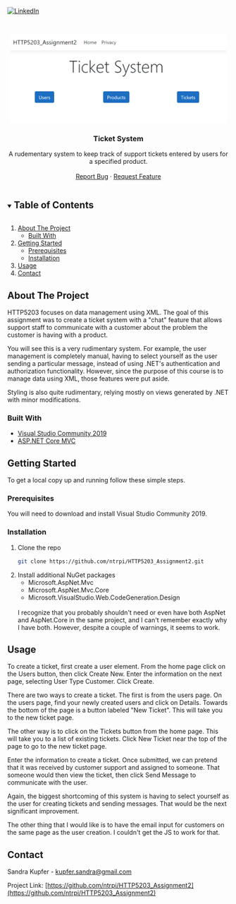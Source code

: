 <!--
*** Thanks for checking out the Best-README-Template. If you have a suggestion
*** that would make this better, please fork the repo and create a pull request
*** or simply open an issue with the tag "enhancement".
*** Thanks again! Now go create something AMAZING! :D
***
***
***
*** To avoid retyping too much info. Do a search and replace for the following:
*** ntrpi, HTTP5203_Assignment2, twitter_handle, kupfer.sandra@gmail.com, Ticket System, A rudementary system to keep track of support tickets entered by users for a specified product.
-->



<!-- PROJECT SHIELDS -->
<!--
*** I'm using markdown "reference style" links for readability.
*** Reference links are enclosed in brackets [ ] instead of parentheses ( ).
*** See the bottom of this document for the declaration of the reference variables
*** for contributors-url, forks-url, etc. This is an optional, concise syntax you may use.
*** https://www.markdownguide.org/basic-syntax/#reference-style-links
-->
[![LinkedIn][linkedin-shield]][linkedin-url]



<!-- PROJECT LOGO -->
<br />
<p align="center">
  <a href="https://github.com/ntrpi/HTTP5203_Assignment2">
    <img src="images/Screenshot 2021-04-05 092208.png" alt="Home page." height="200">
  </a>

  <h3 align="center">Ticket System</h3>

  <p align="center">
    A rudementary system to keep track of support tickets entered by users for a specified product.
    <br />
    <br />
    <a href="https://github.com/ntrpi/HTTP5203_Assignment2/issues">Report Bug</a>
    ·
    <a href="https://github.com/ntrpi/HTTP5203_Assignment2/issues">Request Feature</a>
  </p>
</p>



<!-- TABLE OF CONTENTS -->
<details open="open">
  <summary><h2 style="display: inline-block">Table of Contents</h2></summary>
  <ol>
    <li>
      <a href="#about-the-project">About The Project</a>
      <ul>
        <li><a href="#built-with">Built With</a></li>
      </ul>
    </li>
    <li>
      <a href="#getting-started">Getting Started</a>
      <ul>
        <li><a href="#prerequisites">Prerequisites</a></li>
        <li><a href="#installation">Installation</a></li>
      </ul>
    </li>
    <li><a href="#usage">Usage</a></li>
    <li><a href="#contact">Contact</a></li>
  </ol>
</details>



<!-- ABOUT THE PROJECT -->
## About The Project

HTTP5203 focuses on data management using XML. The goal of this assignment was to create a ticket system with a "chat" feature that allows support staff to communicate with a customer about the problem the customer is having with a product.

You will see this is a very rudimentary system. For example, the user management is completely manual, having to select yourself as the user sending a particular message, instead of using .NET's authentication and authorization functionality. However, since the purpose of this course is to manage data using XML, those features were put aside.

Styling is also quite rudimentary, relying mostly on views generated by .NET with minor modifications.


### Built With

* [Visual Studio Community 2019](https://visualstudio.microsoft.com/downloads/)
* [ASP.NET Core MVC](https://docs.microsoft.com/en-us/aspnet/core/tutorials/first-mvc-app/start-mvc?view=aspnetcore-5.0&tabs=visual-studio)



<!-- GETTING STARTED -->
## Getting Started

To get a local copy up and running follow these simple steps.

### Prerequisites

You will need to download and install Visual Studio Community 2019.

### Installation

1. Clone the repo
   ```sh
   git clone https://github.com/ntrpi/HTTP5203_Assignment2.git
   ```
2. Install additional NuGet packages
   * Microsoft.AspNet.Mvc
   * Microsoft.AspNet.Mvc.Core
   * Microsoft.VisualStudio.Web.CodeGeneration.Design
    <br />
   I recognize that you probably shouldn't need or even have both AspNet and AspNet.Core in the same project, and I can't remember exactly why I have both. However, despite a couple of warnings, it seems to work.




<!-- USAGE EXAMPLES -->
## Usage

To create a ticket, first create a user element. From the home page click on the Users button, then click Create New. Enter the information on the next page, selecting User Type Customer. Click Create.

There are two ways to create a ticket. The first is from the users page. On the users page, find your newly created users and click on Details. Towards the bottom of the page is a button labeled "New Ticket". This will take you to the new ticket page.

The other way is to click on the Tickets button from the home page. This will take you to a list of existing tickets. Click New Ticket near the top of the page to go to the new ticket page.

Enter the information to create a ticket. Once submitted, we can pretend that it was received by customer support and assigned to someone. That someone would then view the ticket, then click Send Message to communicate with the user.

Again, the biggest shortcoming of this system is having to select yourself as the user for creating tickets and sending messages. That would be the next significant improvement.

The other thing that I would like is to have the email input for customers on the same page as the user creation. I couldn't get the JS to work for that.


<!-- CONTACT -->
## Contact

Sandra Kupfer - kupfer.sandra@gmail.com

Project Link: [https://github.com/ntrpi/HTTP5203_Assignment2](https://github.com/ntrpi/HTTP5203_Assignment2)



<!-- MARKDOWN LINKS & IMAGES -->
<!-- https://www.markdownguide.org/basic-syntax/#reference-style-links -->
[contributors-shield]: https://img.shields.io/github/contributors/ntrpi/repo.svg?style=for-the-badge
[contributors-url]: https://github.com/ntrpi
[forks-shield]: https://img.shields.io/github/forks/ntrpi/repo.svg?style=for-the-badge
[forks-url]: https://github.com/ntrpi/repo/network/members
[stars-shield]: https://img.shields.io/github/stars/ntrpi/repo.svg?style=for-the-badge
[stars-url]: https://github.com/ntrpi/repo/stargazers
[issues-shield]: https://img.shields.io/github/issues/ntrpi/repo.svg?style=for-the-badge
[issues-url]: https://github.com/ntrpi/repo/issues
[license-shield]: https://img.shields.io/github/license/ntrpi/repo.svg?style=for-the-badge
[license-url]: https://github.com/ntrpi/repo/blob/master/LICENSE.txt
[linkedin-shield]: https://img.shields.io/badge/-LinkedIn-black.svg?style=for-the-badge&logo=linkedin&colorB=555
[linkedin-url]: https://linkedin.com/in/ntrpi


